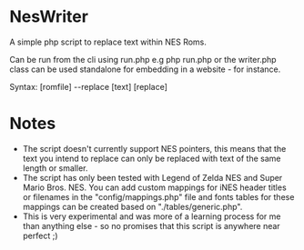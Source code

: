 NesWriter
=========

A simple php script to replace text within NES Roms.

Can be run from the cli using run.php e.g php run.php or the writer.php class can be used standalone for embedding in a website - for instance.

Syntax: [romfile] --replace [text] [replace]

Notes
======

* The script doesn't currently support NES pointers, this means that the text you intend to replace can only be replaced with text of the same length or smaller.
* The script has only been tested with Legend of Zelda NES and Super Mario Bros. NES. You can add custom mappings for iNES header titles or filenames in the "config/mappings.php" file and fonts tables for these mappings can be created based on "./tables/generic.php".
* This is very experimental and was more of a learning process for me than anything else - so no promises that this script is anywhere near perfect ;)
